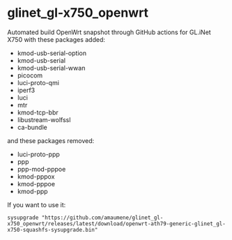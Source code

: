 # glinet_gl-x750_openwrt

Automated build OpenWrt snapshot through GitHub actions for GL.iNet X750 with these packages added:
* kmod-usb-serial-option
* kmod-usb-serial
* kmod-usb-serial-wwan
* picocom
* luci-proto-qmi
* iperf3
* luci
* mtr
* kmod-tcp-bbr
* libustream-wolfssl
* ca-bundle 

and these packages removed:
* luci-proto-ppp
* ppp
* ppp-mod-pppoe
* kmod-pppox
* kmod-pppoe
* kmod-ppp

If you want to use it:
```
sysupgrade "https://github.com/amaumene/glinet_gl-x750_openwrt/releases/latest/download/openwrt-ath79-generic-glinet_gl-x750-squashfs-sysupgrade.bin"
```
